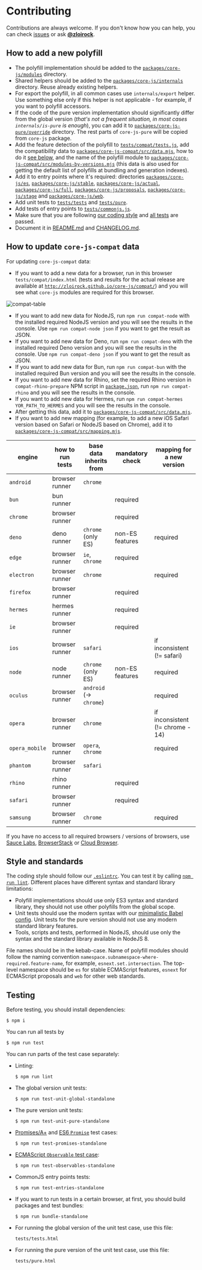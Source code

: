 # Contributing

Contributions are always welcome. If you don't know how you can help, you can check [issues](https://github.com/zloirock/core-js/issues) or ask [**@zloirock**](https://github.com/zloirock).

## How to add a new polyfill

- The polyfill implementation should be added to the [`packages/core-js/modules`](./packages/core-js/modules) directory.
- Shared helpers should be added to the [`packages/core-js/internals`](./packages/core-js/internals) directory. Reuse already existing helpers.
- For export the polyfill, in all common cases use `internals/export` helper. Use something else only if this helper is not applicable - for example, if you want to polyfill accessors.
- If the code of the pure version implementation should significantly differ from the global version (*that's not a frequent situation, in most cases `internals/is-pure` is enough*), you can add it to [`packages/core-js-pure/override`](./packages/core-js-pure/override) directory. The rest parts of `core-js-pure` will be copied from `core-js` package.
- Add the feature detection of the polyfill to [`tests/compat/tests.js`](./tests/compat/tests.js), add the compatibility data to [`packages/core-js-compat/src/data.mjs`](./packages/core-js-compat/src/data.mjs), how to do it [see below](#how-to-update-core-js-compat-data), and the name of the polyfill module to [`packages/core-js-compat/src/modules-by-versions.mjs`](./packages/core-js-compat/src/modules-by-versions.mjs) (this data is also used for getting the default list of polyfills at bundling and generation indexes).
- Add it to entry points where it's required: directories [`packages/core-js/es`](./packages/core-js/es), [`packages/core-js/stable`](./packages/core-js/stable), [`packages/core-js/actual`](./packages/core-js/actual), [`packages/core-js/full`](./packages/core-js/full), [`packages/core-js/proposals`](./packages/core-js/proposals), [`packages/core-js/stage`](./packages/core-js/stage) and [`packages/core-js/web`](./packages/core-js/web).
- Add unit tests to [`tests/tests`](./tests/tests) and [`tests/pure`](./tests/pure).
- Add tests of entry points to [`tests/commonjs.js`](./tests/commonjs.js).
- Make sure that you are following [our coding style](#style-and-standards) and [all tests](#testing) are passed.
- Document it in [README.md](./README.md) and [CHANGELOG.md](./CHANGELOG.md).

## How to update `core-js-compat` data

For updating `core-js-compat` data:

- If you want to add a new data for a browser, run in this browser `tests/compat/index.html` (tests and results for the actual release are available at [`http://zloirock.github.io/core-js/compat/`](http://zloirock.github.io/core-js/compat/)) and you will see what `core-js` modules are required for this browser.

![compat-table](https://user-images.githubusercontent.com/2213682/180694428-856bcd0f-cab3-446f-be1a-2f669614dcc0.png)

- If you want to add new data for NodeJS, run `npm run compat-node` with the installed required NodeJS version and you will see the results in the console. Use `npm run compat-node json` if you want to get the result as JSON.
- If you want to add new data for Deno, run `npm run compat-deno` with the installed required Deno version and you will see the results in the console. Use `npm run compat-deno json` if you want to get the result as JSON.
- If you want to add new data for Bun, run `npm run compat-bun` with the installed required Bun version and you will see the results in the console.
- If you want to add new data for Rhino, set the required Rhino version in `compat-rhino-prepare` NPM script in [`package.json`](./package.json), run `npm run compat-rhino` and you will see the results in the console.
- If you want to add new data for Hermes, run `npm run compat-hermes YOR_PATH_TO_HERMES` and you will see the results in the console.
- After getting this data, add it to [`packages/core-js-compat/src/data.mjs`](./packages/core-js-compat/src/data.mjs).
- If you want to add new mapping (for example, to add a new iOS Safari version based on Safari or NodeJS based on Chrome), add it to [`packages/core-js-compat/src/mapping.mjs`](./packages/core-js-compat/src/mapping.mjs).

engine         | how to run tests | base data inherits from | mandatory check | mapping for a new version
---            | ---              | ---                     | ---             | ---
`android`      | browser runner   | `chrome`                |                 |
`bun`          | bun runner       |                         | required        |
`chrome`       | browser runner   |                         | required        |
`deno`         | deno runner      | `chrome` (only ES)      | non-ES features | required
`edge`         | browser runner   | `ie`, `chrome`          | required        |
`electron`     | browser runner   | `chrome`                |                 | required
`firefox`      | browser runner   |                         | required        |
`hermes`       | hermes runner    |                         | required        |
`ie`           | browser runner   |                         | required        |
`ios`          | browser runner   | `safari`                |                 | if inconsistent (!= safari)
`node`         | node runner      | `chrome` (only ES)      | non-ES features | required
`oculus`       | browser runner   | `android` (-> `chrome`) |                 | required
`opera`        | browser runner   | `chrome`                |                 | if inconsistent (!= chrome - 14)
`opera_mobile` | browser runner   | `opera`, `chrome`       |                 | required
`phantom`      | browser runner   | `safari`                |                 |
`rhino`        | rhino runner     |                         | required        |
`safari`       | browser runner   |                         | required        |
`samsung`      | browser runner   | `chrome`                |                 | required

If you have no access to all required browsers / versions of browsers, use [Sauce Labs](https://saucelabs.com/), [BrowserStack](https://www.browserstack.com/) or [Cloud Browser](https://ieonchrome.com/).

## Style and standards

The coding style should follow our [`.eslintrc`](./.eslintrc.js). You can test it by calling [`npm run lint`](#testing). Different places have different syntax and standard library limitations:
- Polyfill implementations should use only ES3 syntax and standard library, they should not use other polyfills from the global scope.
- Unit tests should use the modern syntax with our [minimalistic Babel config](./babel.config.js). Unit tests for the pure version should not use any modern standard library features.
- Tools, scripts and tests, performed in NodeJS, should use only the syntax and the standard library available in NodeJS 8.

File names should be in the kebab-case. Name of polyfill modules should follow the naming convention `namespace.subnamespace-where-required.feature-name`, for example, `esnext.set.intersection`. The top-level namespace should be `es` for stable ECMAScript features, `esnext` for ECMAScript proposals and `web` for other web standards.

## Testing

Before testing, you should install dependencies:
```
$ npm i
```
You can run all tests by
```
$ npm run test
```
You can run parts of the test case separately:
- Linting:
  ```
  $ npm run lint
  ```
- The global version unit tests:
  ```
  $ npm run test-unit-global-standalone
  ```
- The pure version unit tests:
  ```
  $ npm run test-unit-pure-standalone
  ```
- [Promises/A+](https://github.com/promises-aplus/promises-tests) and [ES6 `Promise`](https://github.com/promises-es6/promises-es6) test cases:
  ```
  $ npm run test-promises-standalone
  ```
- [ECMAScript `Observable` test case](https://github.com/tc39/proposal-observable):
  ```
  $ npm run test-observables-standalone
  ```
- CommonJS entry points tests:
  ```
  $ npm run test-entries-standalone
  ```
- If you want to run tests in a certain browser, at first, you should build packages and test bundles:
  ```
  $ npm run bundle-standalone
  ```
- For running the global version of the unit test case, use this file:
  ```
  tests/tests.html
  ```
- For running the pure version of the unit test case, use this file:
  ```
  tests/pure.html
  ```
